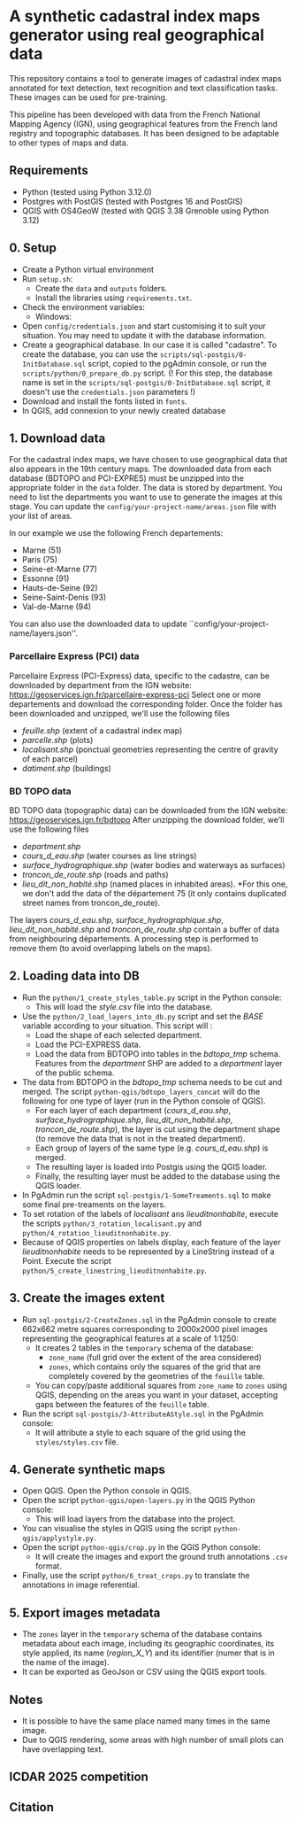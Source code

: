 # A synthetic cadastral index maps generator using real geographical data

This repository contains a tool to generate images of cadastral index maps annotated for text detection, text recognition and text classification tasks. These images can be used for pre-training.

This pipeline has been developed with data from the French National Mapping Agency (IGN), using geographical features from the French land registry and topographic databases. It has been designed to be adaptable to other types of maps and data.

## Requirements
* Python (tested using Python 3.12.0)
* Postgres with PostGIS (tested with Postgres 16 and PostGIS)
* QGIS with OS4GeoW (tested with QGIS 3.38 Grenoble using Python 3.12)

## 0. Setup
* Create a Python virtual environment 
* Run ```setup.sh```:
    * Create the ```data``` and ```outputs``` folders.
    * Install the libraries using ```requirements.txt```.
* Check the environment variables: 
    * Windows: 
* Open ```config/credentials.json``` and start customising it to suit your situation. You may need to update it with the database information.
* Create a geographical database. In our case it is called "cadastre". To create the database, you can use the ```scripts/sql-postgis/0-InitDatabase.sql``` script, copied to the pgAdmin console, or run the ```scripts/python/0_prepare_db.py``` script. (! For this step, the database name is set in the ```scripts/sql-postgis/0-InitDatabase.sql``` script, it doesn't use the ```credentials.json``` parameters !)
* Download and install the fonts listed in ```fonts```.
* In QGIS, add connexion to your newly created database

## 1. Download data

For the cadastral index maps, we have chosen to use geographical data that also appears in the 19th century maps.
The downloaded data from each database (BDTOPO and PCI-EXPRES) must be unzipped into the appropriate folder in the ```data``` folder.
The data is stored by department. You need to list the departments you want to use to generate the images at this stage. You can update the ```config/your-project-name/areas.json``` file with your list of areas.

In our example we use the following French departements:
* Marne (51)
* Paris (75)
* Seine-et-Marne (77)
* Essonne (91)
* Hauts-de-Seine (92)
* Seine-Saint-Denis (93)
* Val-de-Marne (94)

You can also use the downloaded data to update ``config/your-project-name/layers.json''.

### Parcellaire Express (PCI) data
Parcellaire Express (PCI-Express) data, specific to the cadastre, can be downloaded by department from the IGN website: https://geoservices.ign.fr/parcellaire-express-pci
Select one or more departements and download the corresponding folder. Once the folder has been downloaded and unzipped, we'll use the following files
* *feuille.shp* (extent of a cadastral index map)
* *parcelle.shp* (plots)
* *localisant.shp* (ponctual geometries representing the centre of gravity of each parcel)
* *datiment.shp* (buildings)

### BD TOPO data 
BD TOPO data (topographic data) can be downloaded from the IGN website: https://geoservices.ign.fr/bdtopo
After unzipping the download folder, we'll use the following files
* *department.shp*
* *cours_d_eau.shp* (water courses as line strings)
* *surface_hydrographique.shp* (water bodies and waterways as surfaces)
* *troncon_de_route.shp* (roads and paths)
* *lieu_dit_non_habité*.shp (named places in inhabited areas). *For this one, we don't add the data of the département 75 (it only contains duplicated street names from troncon_de_route).

The layers *cours_d_eau.shp*, *surface_hydrographique.shp*, *lieu_dit_non_habité.shp* and *troncon_de_route.shp* contain a buffer of data from neighbouring départements. A processing step is performed to remove them (to avoid overlapping labels on the maps).

## 2. Loading data into DB
* Run the ```python/1_create_styles_table.py``` script in the Python console:
    - This will load the *style.csv* file into the database.
* Use the ```python/2_load_layers_into_db.py``` script and set the *BASE* variable according to your situation. This script will :
    - Load the shape of each selected department.
    - Load the PCI-EXPRESS data.
    - Load the data from BDTOPO into tables in the *bdtopo_tmp* schema. Features from the *department* SHP are added to a *department* layer of the public schema.
* The data from BDTOPO in the *bdtopo_tmp* schema needs to be cut and merged. The script ```python-qgis/bdtopo_layers_concat``` will do the following for one type of layer (run in the Python console of QGIS).
    - For each layer of each department (*cours_d_eau.shp*, *surface_hydrographique.shp*, *lieu_dit_non_habité.shp*, *troncon_de_route.shp*), the layer is cut using the department shape (to remove the data that is not in the treated department).
    - Each group of layers of the same type (e.g. *cours_d_eau.shp*) is merged.
    - The resulting layer is loaded into Postgis using the QGIS loader.
    - Finally, the resulting layer must be added to the database using the QGIS loader.
* In PgAdmin run the script ```sql-postgis/1-SomeTreaments.sql``` to make some final pre-treaments on the layers.
* To set rotation of the labels of *localisant* ans *lieuditnonhabite*, execute the scripts ```python/3_rotation_localisant.py``` and ```python/4_rotation_lieuditnonhabite.py```.
* Because of QGIS properties on labels display, each feature of the layer *lieuditnonhabite* needs to be represented by a LineString instead of a Point. Execute the script ```python/5_create_linestring_lieuditnonhabite.py```.

## 3. Create the images extent
* Run ```sql-postgis/2-CreateZones.sql``` in the PgAdmin console to create 662x662 metre squares corresponding to 2000x2000 pixel images representing the geographical features at a scale of 1:1250:
    - It creates 2 tables in the ```temporary``` schema of the database:
        - ```zone_name``` (full grid over the extent of the area considered)
        - ```zones```, which contains only the squares of the grid that are completely covered by the geometries of the ```feuille``` table.
    - You can copy/paste additional squares from ```zone_name``` to ```zones``` using QGIS, depending on the areas you want in your dataset, accepting gaps between the features of the ```feuille``` table.
* Run the script ```sql-postgis/3-AttributeAStyle.sql``` in the PgAdmin console: 
    - It will attribute a style to each square of the grid using the ```styles/styles.csv``` file.

## 4. Generate synthetic maps
* Open QGIS. Open the Python console in QGIS.
* Open the script ```python-qgis/open-layers.py``` in the QGIS Python console:
    - This will load layers from the database into the project.
* You can visualise the styles in QGIS using the script ```python-qgis/applystyle.py```.
* Open the script ```python-qgis/crop.py``` in the QGIS Python console:
    - It will create the images and export the ground truth annotations ```.csv``` format.
* Finally, use the script ```python/6_treat_crops.py``` to translate the annotations in image referential.

## 5. Export images metadata
* The ```zones``` layer in the ```temporary``` schema of the database contains metadata about each image, including its geographic coordinates, its style applied, its name (*region_X_Y*) and its identifier (numer that is in the name of the image).
* It can be exported as GeoJson or CSV using the QGIS export tools.

## Notes
* It is possible to have the same place named many times in the same image.
* Due to QGIS rendering, some areas with high number of small plots can have overlapping text.

## ICDAR 2025 competition

## Citation
